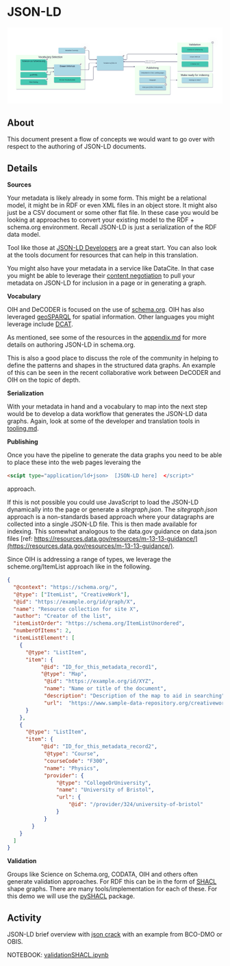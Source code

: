 #  JSON-LD


![visual](./assets/dt_jsonld.svg)

## About

This document present a flow of concepts we would want to go over with respect to 
the authoring of JSON-LD documents.

## Details

__Sources__

Your metadata is likely already in some form.  This might be a relational model, 
it might be in RDF or even XML files in an object store.  It might also just 
be a CSV document or some other flat file.  In these case you would be 
looking at approaches to convert your existing model to the RDF + schema.org 
environment.  Recall JSON-LD is just a serialization of the RDF data model.  

Tool like those at [JSON-LD Developers](https://json-ld.org/#developers) are 
a great start. You can also look at the tools document for resources that can 
help in this translation.

You might also have your metadata in a service like DataCite.  In that case you 
might be able to leverage their [content negotiation](https://support.datacite.org/docs/datacite-content-resolver#supported-content-types) 
to pull your metadata on JSON-LD for inclusion in a page or in generating a 
graph. 


__Vocabulary__

OIH and DeCODER is focused on the use of [schema.org](https://schema.org).  OIH has 
also leveraged [geoSPARQL](https://www.ogc.org/standard/geosparql/) for spatial information.
Other languages you might leverage include [DCAT](https://www.w3.org/TR/vocab-dcat-3/).

As mentioned, see some of the resources in the [appendix.md](appendix.md) for more
details on authoring JSON-LD in schema.org.

This is also a good place to discuss the role of the community in helping to 
define the patterns and shapes in the structured data graphs.  An example of this
can be seen in the recent collaborative work between DeCODER and OIH on the 
topic of depth.

__Serialization__

With your metadata in hand and a vocabulary to map into the next step would be 
to develop a data workflow that generates the JSON-LD data graphs.  Again, 
look at some of the developer and translation tools in [tooling.md](..%2F..%2Fdocs%2Ftooling.md).

__Publishing__

Once you have the pipeline to generate the data graphs you need to be able to place these into the
web pages leveraing the 

```HTML
<scipt type="application/ld+json>  [JSON-LD here]  </script>"
```
approach.  

If this is not possible you could use JavaScript to load the JSON-LD dynamically into the page
or generate a _sitegraph.json_.  The _sitegraph.json_ approach is a non-standards based approach
where your datagraphs are collected into a single JSON-LD file.  This is then made available 
for indexing.  This somewhat analogous to the data.gov guidance on data.json files 
[ref: https://resources.data.gov/resources/m-13-13-guidance/](https://resources.data.gov/resources/m-13-13-guidance/).

Since OIH is addressing a range of types, we leverage the scheme.org/ItemList approach like 
in the following.

```json
{
  "@context": "https://schema.org/",
  "@type": ["ItemList", "CreativeWork"],
  "@id": "https://example.org/id/graph/X",
  "name": "Resource collection for site X",
  "author": "Creator of the list",
  "itemListOrder": "https://schema.org/ItemListUnordered",
  "numberOfItems": 2,
  "itemListElement": [
    {
      "@type": "ListItem",
      "item": {
           "@id": "ID_for_this_metadata_record1",
           "@type": "Map",
            "@id": "https://example.org/id/XYZ",
            "name": "Name or title of the document",
            "description": "Description of the map to aid in searching",
            "url":  "https://www.sample-data-repository.org/creativework/map.pdf"
      }
    },
    {
      "@type": "ListItem",
      "item": {
           "@id": "ID_for_this_metadata_record2",
            "@type": "Course",
            "courseCode": "F300",
            "name": "Physics",
            "provider": {
                "@type": "CollegeOrUniversity",
                "name": "University of Bristol",
                "url": {
                    "@id": "/provider/324/university-of-bristol"
                }
            }
        }
    }
  ]
}
```

__Validation__

Groups like Science on Schema.org, CODATA, OIH and others often generate validation 
approaches.  For RDF this can be in the form of [SHACL](https://www.w3.org/TR/shacl/)
shape graphs.  There are many tools/implementation for each of these.  For this 
demo we will use the [pySHACL](https://github.com/RDFLib/pySHACL) package.  


## Activity

JSON-LD brief overview with [json crack](https://jsoncrack.com/editor)
with an example from BCO-DMO or OBIS.  

NOTEBOOK: [validationSHACL.ipynb](../commons/notebooks/validationSHACL.ipynb)


